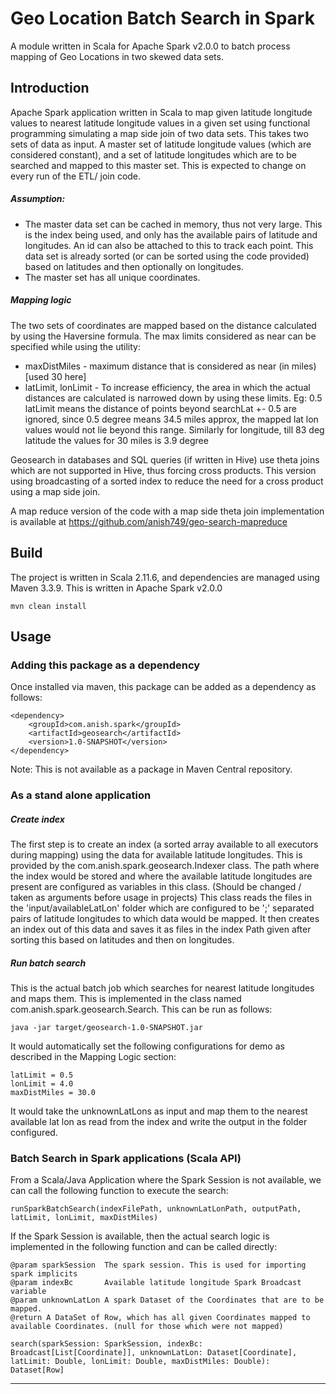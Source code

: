 # Geo Location Batch Search in Spark
A module written in Scala for Apache Spark v2.0.0 to batch process mapping of Geo Locations in two skewed data sets.

## Introduction
Apache Spark application written in Scala to map given latitude longitude values to nearest latitude longitude values in a given set using functional programming simulating a map side join of two data sets.
This takes two sets of data as input. A master set of latitude longitude values (which are considered constant), and a set of latitude longitudes which are to be searched and mapped to this master set. This is expected to change on every run of the ETL/ join code.
##### Assumption: 
 - The master data set can be cached in memory, thus not very large. This is the index being used, and only has the available pairs of latitude and longitudes. An id can also be attached to this to track each point. This data set is already sorted (or can be sorted using the code provided) based on latitudes and then optionally on longitudes.
 - The master set has all unique coordinates.

##### Mapping logic
The two sets of coordinates are mapped based on the distance calculated by using the Haversine formula. The max limits considered as near can be specified while using the utility:
 - maxDistMiles - maximum distance that is considered as near (in miles) [used 30 here]
 - latLimit, lonLimit - To increase efficiency, the area in which the actual distances are calculated is narrowed down by using these limits. Eg: 0.5 latLimit means the distance of points beyond searchLat +- 0.5 are ignored, since 0.5 degree means 34.5 miles approx, the mapped lat lon values would not lie beyond this range. Similarly for longitude, till 83 deg latitude the values for 30 miles is 3.9 degree

Geosearch in databases and SQL queries (if written in Hive) use theta joins which are not supported in Hive, thus forcing cross products. This version using broadcasting of a sorted index to reduce the need for a cross product using a map side join.

A map reduce version of the code with a map side theta join implementation is available at https://github.com/anish749/geo-search-mapreduce

## Build
The project is written in Scala 2.11.6, and dependencies are managed using Maven 3.3.9. This is written in Apache Spark v2.0.0
```
mvn clean install
```

## Usage

### Adding this package as a dependency
Once installed via maven, this package can be added as a dependency as follows:
```
<dependency>
    <groupId>com.anish.spark</groupId>
    <artifactId>geosearch</artifactId>
    <version>1.0-SNAPSHOT</version>
</dependency>
```
Note: This is not available as a package in Maven Central repository.

### As a stand alone application
##### Create index
The first step is to create an index (a sorted array available to all executors during mapping) using the data for available latitude longitudes.
This is provided by the com.anish.spark.geosearch.Indexer class. The path where the index would be stored and where the available latitude longitudes are present are configured as variables in this class. (Should be changed / taken as arguments before usage in projects)
This class reads the files in the 'input/availableLatLon' folder which are configured to be ';' separated pairs of latitude longitudes to which data would be mapped. It then creates an index out of this data and saves it as files in the index Path given after sorting this based on latitudes and then on longitudes.

##### Run batch search
This is the actual batch job which searches for nearest latitude longitudes and maps them. This is implemented in the class named com.anish.spark.geosearch.Search.
This can be run as follows:
```
java -jar target/geosearch-1.0-SNAPSHOT.jar
```
It would automatically set the following configurations for demo as described in the Mapping Logic section:
```
latLimit = 0.5
lonLimit = 4.0
maxDistMiles = 30.0
```
It would take the unknownLatLons as input and map them to the nearest available lat lon as read from the index and write the output in the folder configured.

### Batch Search in Spark applications (Scala API)
From a Scala/Java Application where the Spark Session is not available, we can call the following function to execute the search:
```
runSparkBatchSearch(indexFilePath, unknownLatLonPath, outputPath, latLimit, lonLimit, maxDistMiles)
```
If the Spark Session is available, then the actual search logic is implemented in the following function and can be called directly:
```
@param sparkSession  The spark session. This is used for importing spark implicits
@param indexBc       Available latitude longitude Spark Broadcast variable
@param unknownLatLon A spark Dataset of the Coordinates that are to be mapped.
@return A DataSet of Row, which has all given Coordinates mapped to available Coordinates. (null for those which were not mapped)

search(sparkSession: SparkSession, indexBc: Broadcast[List[Coordinate]], unknownLatLon: Dataset[Coordinate], latLimit: Double, lonLimit: Double, maxDistMiles: Double): Dataset[Row]

```
___